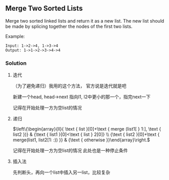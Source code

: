 ## Merge Two Sorted Lists

Merge two sorted linked lists and return it as a new list. The new list should be made by splicing together the nodes of the first two lists.

Example:

```{}
Input: 1->2->4, 1->3->4
Output: 1->1->2->3->4->4
```

### Solution

1. 迭代

   （为了避免递归）我用的这个方法， 官方说是迭代就是吧

   新建一个head, head->next 指向l1, l2中更小的那一个，指完next一下

   记得在开始处理一方为空list的情况 

2. 递归

   $\left\{\begin{array}{ll}{ \text { list }[0]+\text { merge (list1[ } 1:], \text { list2 })} & {\text { list1 }[0]<\text { list } 2[0]} \\ {\text { list2 }[0]+\text { merge(list1, list2[1: :)) }} & {\text { otherwise }}\end{array}\right.$

   记得在开始处理一方为空list的情况 此处也是一种停止条件

3. 插入法

   先判断头，再向一个list中插入另一list，比较复杂